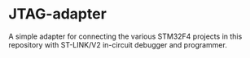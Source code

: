 # JTAG-adapter
A simple adapter for connecting the various STM32F4 projects in this repository with ST-LINK/V2 in-circuit debugger and programmer.
